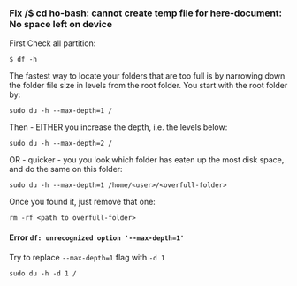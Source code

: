 ### Fix /$ cd ho-bash: cannot create temp file for here-document: No space left on device

First Check all partition:
```shell
$ df -h
```

The fastest way to locate your folders that are too full 
is by narrowing down the folder file size in levels from the root folder. 
You start with the root folder by:

```shell
sudo du -h --max-depth=1 /
```

Then - EITHER you increase the depth, i.e. the levels below:

```shell
sudo du -h --max-depth=2 /
```
OR - quicker - you you look which folder has eaten up the most disk space, and do the same on this folder:

```shell
sudo du -h --max-depth=1 /home/<user>/<overfull-folder>
```
Once you found it, just remove that one:

```shell
rm -rf <path to overfull-folder>
```

#### Error `df: unrecognized option '--max-depth=1'`

Try to replace `--max-depth=1` flag with `-d 1`
```shell
sudo du -h -d 1 /
```
